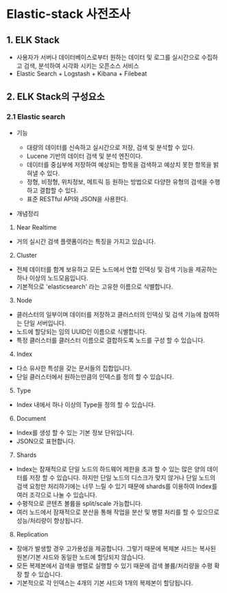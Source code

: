Elastic-stack 사전조사
====

## 1. ELK Stack
 * 사용자가 서버나 데이터베이스로부터 원하는 데이터 및 로그를 실시간으로 수집하고 검색, 분석하여 시각화 시키는 오픈소스 서비스
 * Elastic Search + Logstash + Kibana + Filebeat
 

## 2. ELK Stack의 구성요소
### 2.1 Elastic search
* 기능
   * 대량의 데이터를 신속하고 실시간으로 저장, 검색 및 분석할 수 있다.
   * Lucene 기반의 데이터 검색 및 분석 엔진이다.
   * 데이터를 중심부에 저장하여 예상되는 항목을 검색하고 예상치 못한 항목을 밝혀낼 수 있다.
   * 정형, 비정형, 위치정보, 메트릭 등 원하는 방법으로 다양한 유형의 검색을 수행하고 결합할 수 있다.
   * 표준 RESTful API와 JSON을 사용한다.

* 개념정리
 1. Near Realtime
   * 거의 실시간 검색 플랫폼이라는 특징을 가지고 있습니다.
   
 2. Cluster
   - 전체 데이터를 함계 보유하고 모든 노드에서 연합 인덱싱 및 검색 기능을 제공하는 하나 이상의 노드모음입니다.
   - 기본적으로 'elasticsearch' 라는 고유한 이름으로 식별합니다.
      
 3. Node
   - 클러스터의 일부이며 데이터를 저장하고 클러스터의 인덱싱 및 검색 기능에 참여하는 단일 서버입니다.
   - 노드에 할당되는 임의 UUID인 이름으로 식별합니다.
   - 특정 클러스터를 클러스터 이름으로 결합하도록 노드를 구성 할 수 있습니다.
   
 4. Index
   - 다소 유사한 특성을 갖는 문서들의 집합입니다.
   - 단일 클러스터에서 원하는만큼의 인덱스를 정의 할 수 있습니다.

 5. Type
   - Index 내에서 하나 이상의 Type을 정의 할 수 있습니다.
      
 6. Document
   - Index를 생성 할 수 있는 기본 정보 단위입니다.
   - JSON으로 표현합니다.
 7. Shards
   - Index는 잠재적으로 단일 노드의 하드웨어 제한을 초과 할 수 있는 많은 양의 데이터를 저장 할 수 있습니다. 하지만 단일 노드의 디스크가 맞지 않거나 단일 노드의 검색 요청만 처리하기에는 너무 느릴 수 있기 때문에 shards를 이용하여 Index를 여러 조각으로 나눌 수 있습니다. 
   - 수평적으로 콘텐츠 볼륨을 split/scale 가능합니다.
   - 여러 노드에서 잠재적으로 분산을 통해 작업을 분산 및 병렬 처리를 할 수 있으므로 성능/처리량이 향상됩니다.
 8. Replication
   - 장애가 발생할 경우 고가용성을 제공합니다. 그렇기 때문에 복제본 샤드는 복사된 원본/기본 샤드와 동일한 노드에 할당되지 않습니다.
   - 모든 복제본에서 검색을 병렬로 실행할 수 있기 때문에 검색 볼륨/처리량을 수평 확장 할 수 있습니다.
   - 기본적으로 각 인덱스는 4개의 기본 샤드와 1개의 복제본이 할당됩니다.
